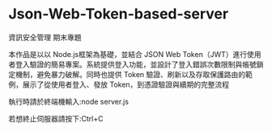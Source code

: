 # Json-Web-Token-based-server
資訊安全管理 期末專題

本作品是以以 Node.js框架為基礎，並結合 JSON Web Token（JWT）進行使用者登入驗證的簡易專案。系統提供登入功能，並設計了登入錯誤次數限制與帳號鎖定機制，避免暴力破解。同時也提供 Token 驗證、刷新以及存取保護路由的範例，展示了從使用者登入、發放 Token，到憑證驗證與續期的完整流程

執行時請於終端機輸入:node server.js

若想終止伺服器請按下:Ctrl+C
